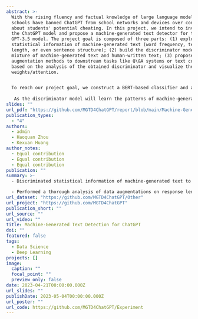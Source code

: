 ```yaml
---
abstract: >-
  With the rising fluency and factual knowledge of large language models, many
  schools have banned ChatGPT from school networks and devices over concerns
  about students' potential cheating. In this project, we intend to investigate
  the ChatGPT model and propose a machine-generated text detector for the
  GPT-3.5 model. The project goal is composed of three parts: (1) explore
  statistical information of machine-generated text (word frequency, text
  length, or even sentence structure); (2) build the discriminator model on a
  mixture of machine-generated text and human-written text; (3) propose data
  augmentation methods to downstream tasks like Q\&A systems or text completion
  based on the analysis of the obtained discriminator and visualize the
  weights/attention.


  To reach our project goal, we construct a BERT-based classifier and an improved TF-IDF classifier to classify a given corpus into two classes: machine-generated text and human-written text. The model is first trained on the HC3 dataset and some similar datasets, which contains Q&A pairs both from human and machine. We then continuously fine-tune the dataset by taking out easily recognized patterns or words or statistical information. We hope by this data argumentation step, the dataset will be able to train more robust discriminators.
   
   As the discriminator model will learn the patterns of machine-generated text, it will be helpful for schools to identify those effortless work and appeal to parents to pay attention to their children's academic performance. As for the NLP community, all the tasks will contribute to understanding the machine-generated text and arouse ethical concerns about the power of AI.
slides: ""
url_pdf: "https://github.com/MGTD4ChatGPT/report/blob/main/Machine-Generated%20Text%20Detection%20for%20ChatGPT.pdf"
publication_types:
  - "4"
authors:
  - admin
  - Haoquan Zhou
  - Kexuan Huang
author_notes:
  - Equal contribution
  - Equal contribution
  - Equal contribution
publication: ""
summary: >-
  - Discriminated statistical information of machine-generated text to propose an explainable classifier, achieving comparable predictability to BERT-based models.

  - Performed a thorough analysis of data augmentations on response length, identifying that truncated sentences can decrease the model performance by around 5%
url_dataset: "https://github.com/MGTD4ChatGPT/Other"
url_project: "https://github.com/MGTD4ChatGPT"
publication_short: ""
url_source: "" 
url_video: ""
title: Machine-Generated Text Detection for ChatGPT
doi: ""
featured: false
tags:
  - Data Science
  - Deep Learning
projects: []
image:
  caption: ""
  focal_point: ""
  preview_only: false
date: 2023-04-21T00:00:00.000Z
url_slides: ""
publishDate: 2023-05-04T00:00:00.000Z
url_poster: ""
url_code: https://github.com/MGTD4ChatGPT/Experiment
---
```

